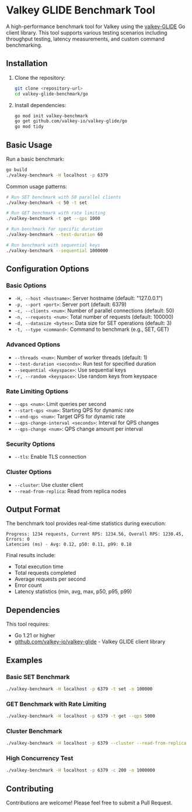 # Valkey GLIDE Benchmark Tool

A high-performance benchmark tool for Valkey using the [valkey-GLIDE](https://github.com/valkey-io/valkey-glide) Go client library. This tool supports various testing scenarios including throughput testing, latency measurements, and custom command benchmarking.

## Installation

1. Clone the repository:
    ```bash
    git clone <repository-url>
    cd valkey-glide-benchmark/go
    ```

2. Install dependencies:
    ```bash
    go mod init valkey-benchmark
    go get github.com/valkey-io/valkey-glide/go
    go mod tidy
    
    ```

## Basic Usage

Run a basic benchmark:
```bash
go build
./valkey-benchmark -H localhost -p 6379
```

Common usage patterns:
```bash
# Run SET benchmark with 50 parallel clients
./valkey-benchmark -c 50 -t set

# Run GET benchmark with rate limiting
./valkey-benchmark -t get --qps 1000

# Run benchmark for specific duration
./valkey-benchmark --test-duration 60

# Run benchmark with sequential keys
./valkey-benchmark --sequential 1000000
```

## Configuration Options

### Basic Options
- `-H, --host <hostname>`: Server hostname (default: "127.0.0.1")
- `-p, --port <port>`: Server port (default: 6379)
- `-c, --clients <num>`: Number of parallel connections (default: 50)
- `-n, --requests <num>`: Total number of requests (default: 100000)
- `-d, --datasize <bytes>`: Data size for SET operations (default: 3)
- `-t, --type <command>`: Command to benchmark (e.g., SET, GET)

### Advanced Options
- `--threads <num>`: Number of worker threads (default: 1)
- `--test-duration <seconds>`: Run test for specified duration
- `--sequential <keyspace>`: Use sequential keys
- `-r, --random <keyspace>`: Use random keys from keyspace

### Rate Limiting Options
- `--qps <num>`: Limit queries per second
- `--start-qps <num>`: Starting QPS for dynamic rate
- `--end-qps <num>`: Target QPS for dynamic rate
- `--qps-change-interval <seconds>`: Interval for QPS changes
- `--qps-change <num>`: QPS change amount per interval

### Security Options
- `--tls`: Enable TLS connection

### Cluster Options
- `--cluster`: Use cluster client
- `--read-from-replica`: Read from replica nodes

## Output Format

The benchmark tool provides real-time statistics during execution:

```
Progress: 1234 requests, Current RPS: 1234.56, Overall RPS: 1230.45, Errors: 0
Latencies (ms) - Avg: 0.12, p50: 0.11, p99: 0.18
```

Final results include:
- Total execution time
- Total requests completed
- Average requests per second
- Error count
- Latency statistics (min, avg, max, p50, p95, p99)

## Dependencies

This tool requires:
- Go 1.21 or higher
- [github.com/valkey-io/valkey-glide](https://github.com/valkey-io/valkey-glide) - Valkey GLIDE client library

## Examples

### Basic SET Benchmark
```bash
./valkey-benchmark -H localhost -p 6379 -t set -n 100000
```

### GET Benchmark with Rate Limiting
```bash
./valkey-benchmark -H localhost -p 6379 -t get --qps 5000
```

### Cluster Benchmark
```bash
./valkey-benchmark -H localhost -p 6379 --cluster --read-from-replica
```

### High Concurrency Test
```bash
./valkey-benchmark -H localhost -p 6379 -c 200 -n 1000000
```

## Contributing

Contributions are welcome! Please feel free to submit a Pull Request.